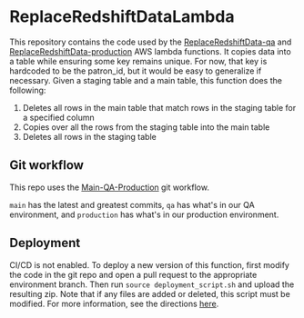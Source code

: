 # ReplaceRedshiftDataLambda

This repository contains the code used by the [ReplaceRedshiftData-qa](https://us-east-1.console.aws.amazon.com/lambda/home?region=us-east-1#/functions/ReplaceRedshiftData-qa?newFunction=true&tab=code) and [ReplaceRedshiftData-production](https://us-east-1.console.aws.amazon.com/lambda/home?region=us-east-1#/functions/ReplaceRedshiftData-production?newFunction=true&tab=code) AWS lambda functions. It copies data into a table while ensuring some key remains unique. For now, that key is hardcoded to be the patron_id, but it would be easy to generalize if necessary. Given a staging table and a main table, this function does the following:
1) Deletes all rows in the main table that match rows in the staging table for a specified column
2) Copies over all the rows from the staging table into the main table
3) Deletes all rows in the staging table

## Git workflow
This repo uses the [Main-QA-Production](https://github.com/NYPL/engineering-general/blob/main/standards/git-workflow.md#main-qa-production) git workflow.

`main` has the latest and greatest commits, `qa` has what's in our QA environment, and `production` has what's in our production environment.

## Deployment
CI/CD is not enabled. To deploy a new version of this function, first modify the code in the git repo and open a pull request to the appropriate environment branch. Then run `source deployment_script.sh` and upload the resulting zip. Note that if any files are added or deleted, this script must be modified. For more information, see the directions [here](https://docs.aws.amazon.com/lambda/latest/dg/python-package.html).
